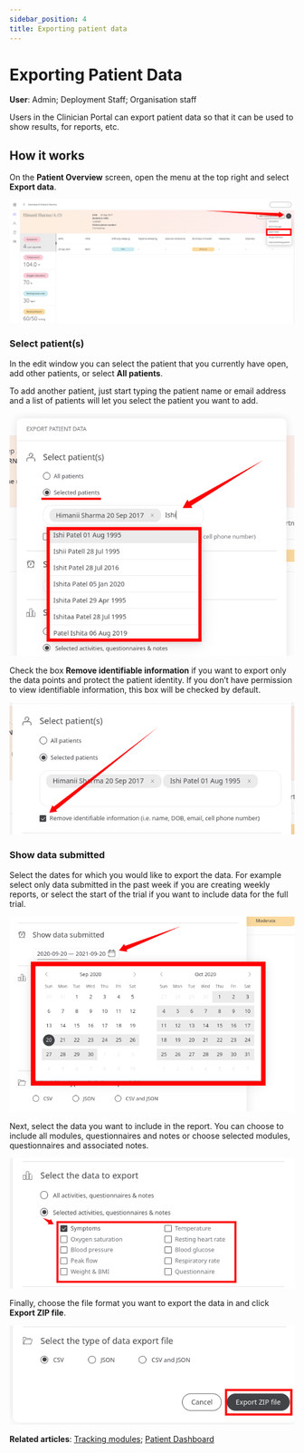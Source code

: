```yaml
---
sidebar_position: 4
title: Exporting patient data
---
```

# Exporting Patient Data
**User**: Admin; Deployment Staff; Organisation staff

Users in the Clinician Portal can export patient data so that it can be used to show results, for reports, etc.
## How it works​
On the **Patient Overview** screen, open the menu at the top right and select **Export data**.

![Export data](./assets/ExportData01.png)

### Select patient(s)
In the edit window you can select the patient that you currently have open, add other patients, or select **All patients**. 

To add another patient, just start typing the patient name or email address and a list of patients will let you select the patient you want to add.

![Select patients](./assets/ExportData02.png)

Check the box **Remove identifiable information** if you want to export only the data points and protect the patient identity. If you don’t have permission to view identifiable information, this box will be checked by default.

![Remove info](./assets/ExportData03.png)

### Show data submitted
Select the dates for which you would like to export the data. For example select only data submitted in the past week if you are creating weekly reports, or select the start of the trial if you want to include data for the full trial.

![Calendar](./assets/ExportData04.png)

Next, select the data you want to include in the report. You can choose to include all modules, questionnaires and notes or choose selected modules, questionnaires and associated notes.

![Select data](./assets/ExportData05.png)

Finally, choose the file format you want to export the data in and click **Export ZIP file**.

![Export Zip](./assets/ExportData06.png)

**Related articles**: [Tracking modules](https://github.com/huma-engineering/huma-docs/blob/26b5442079c3db8d4e5f370aaf45142e93a09a3e/data-collection/Admin%20Portal/Managing%20Deployments/Configuring%20the%20content/Tracking%20modules.md); [Patient Dashboard](https://github.com/huma-engineering/huma-docs/blob/09f2baf8c646f5735e5b2e6feab9bf59c4d84f7d/data-collection/Clinician%20Portal/Managing%20Health%20Data/Patient%20dashboard.md)
